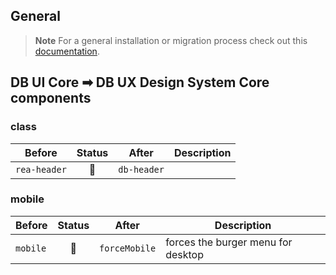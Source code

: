 ## General

> **Note**
> For a general installation or migration process check out this [documentation](https://www.npmjs.com/package/@db-ux/core-components).

## DB UI Core ➡ DB UX Design System Core components

### class

| Before       | Status | After       | Description |
| ------------ | :----: | ----------- | ----------- |
| `rea-header` |   🔁   | `db-header` |             |

### mobile

| Before   | Status | After         | Description                        |
| -------- | :----: | ------------- | ---------------------------------- |
| `mobile` |   🔁   | `forceMobile` | forces the burger menu for desktop |
